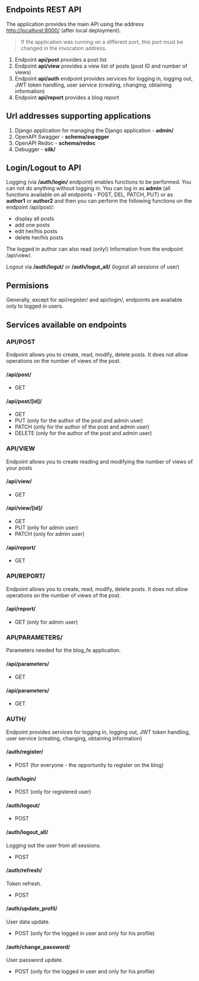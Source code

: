 ## Endpoints REST API

The application provides the main API using the address [http://localhost:8000/](http://localhost:8000/) (after local deployment).

> If the application was running on a different port, this port must be changed in the invocation address.

1. Endpoint **api/post** provides a post list
2. Endpoint **api/view** provides a view list of posts (post ID and number of views)
3. Endpoint **api/auth** endpoint provides services for logging in, logging out, JWT token handling, user service (creating, changing, obtaining information)
4. Endpoint **api/report** provides a blog report

## Url addresses supporting applications

1. Django application for managing the Django application - **admin/**
2. OpenAPI Swagger - **schema/swagger**
3. OpenAPI Redoc - **schema/redoc**
4. Debugger - **silk/**

## Login/Logout to API

Logging (via **/auth/login/** endpoint) enables functions to be performed. You can not do anything without logging in.
You can log in as **admin** (all functions available on all endpoints - POST, DEL, PATCH, PUT) or as **author1** or **author2** and then you can perform the following functions on the endpoint /api/post/:

* display all posts
* add one posts
* edit her/his posts
* delete her/his posts

The logged in author can also read (only!) Information from the endpoint /api/view/.

Logout via **/auth/logut/** or **/auth/logut_all/** (logout all sessions of user)  

## Permisions
Generally, except for api/register/ and api/login/, endpoints are available only to logged in users.

## Services available on endpoints

### API/POST

Endpoint allows you to create, read, modify, delete posts. It does not allow operations on the number of views of the post.

#### /api/post/

* GET

#### /api/post/[id]/

* GET
* PUT (only for the author of the post and admin user)
* PATCH (only for the author of the post and admin user)
* DELETE (only for the author of the post and admin user)

### API/VIEW

Endpoint allows you to create reading and modifying the number of views of your posts

#### /api/view/

* GET

#### /api/view/[id]/

* GET
* PUT (only for admin user)
* PATCH (only for admin user)

#### /api/report/

* GET

### API/REPORT/

Endpoint allows you to create, read, modify, delete posts. It does not allow operations on the number of views of the post.

#### /api/report/

* GET (only for admin user)

### API/PARAMETERS/

Parameters needed for the blog_fe application.

#### /api/parameters/

* GET


#### /api/parameters/

* GET

### AUTH/

Endpoint provides services for logging in, logging out, JWT token handling, user service (creating, changing, obtaining information) 

#### /auth/register/

* POST (for everyone - the opportunity to register on the blog)

#### /auth/login/

* POST (only for registered user)

#### /auth/logout/

* POST

#### /auth/logout_all/
Logging out the user from all sessions.

* POST

#### /auth/refresh/
Token refresh.

* POST

#### /auth/update_profil/
User data update.

* POST (only for the logged in user and only for his profile)

#### /auth/change_password/
User password update.

* POST (only for the logged in user and only for his profile)

